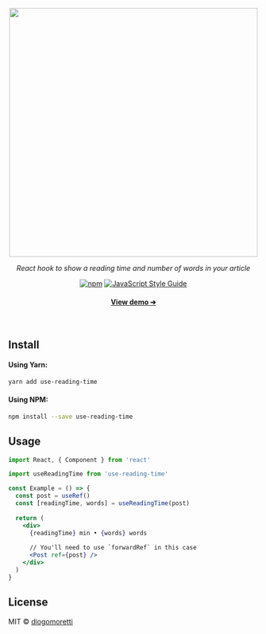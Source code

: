 <p align="center">
  <img src="https://user-images.githubusercontent.com/2853428/85798175-667dbf00-b713-11ea-8e5e-30ed45470c37.png" width="500">
  <p align="center"><em>React hook to show a reading time and number of words in your article</em></p>
  <p align="center">
    <a href="https://www.npmjs.com/package/use-reading-time"><img alt="npm" src="https://img.shields.io/npm/v/use-reading-time"></a> <a href="https://standardjs.com"><img src="https://img.shields.io/badge/code_style-standard-brightgreen.svg" alt="JavaScript Style Guide" /></a>
  </p>
  <p align="center">
    <a href="https://diogomoretti.github.io/use-reading-time/"><h4 align="center">View demo ➔</h4></a>
  </p>
</p>
<br>

## Install

#### Using Yarn:

```bash
yarn add use-reading-time
```

#### Using NPM:

```bash
npm install --save use-reading-time
```

## Usage

```jsx
import React, { Component } from 'react'

import useReadingTime from 'use-reading-time'

const Example = () => {
  const post = useRef()
  const [readingTime, words] = useReadingTime(post)
  
  return (
    <div>
      {readingTime} min • {words} words
      
      // You'll need to use `forwardRef` in this case
      <Post ref={post} />
    </div>
  )
}
```

## License

MIT © [diogomoretti](https://github.com/diogomoretti)
